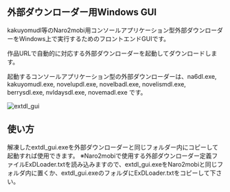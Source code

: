 ## 外部ダウンローダー用Windows GUI
kakuyomudl等のNaro2mobi用コンソールアプリケーション型外部ダウンローダーをWindows上で実行するためのフロントエンドGUIです。

作品URLで自動的に対応する外部ダウンローダーを起動してダウンロードします。

起動するコンソールアプリケーション型の外部ダウンローダーは、na6dl.exe, kakuyomudl.exe, novelupdl.exe, novelbadl.exe, novelismdl.exe, berrysdl.exe, nvldaysdl.exe, novemadl.exe です。

![extdl_gui](https://github.com/minouejapan/Extdl_GUI/assets/30848557/b4a6e854-d4a1-44f2-bd3e-5b9407a70e66)

## 使い方
解凍したextdl_gui.exeを外部ダウンローダーと同じフォルダー内にコピーして起動すれば使用できます。
※Naro2mobiで使用する外部ダウンローダー定義ファイルExDLoader.txtを読み込みますので、extdl_gui.exeをNaro2mobiと同じフォルダ内に置くか、extdl_gui.exeのフォルダにExDLoader.txtをコピーして下さい。

